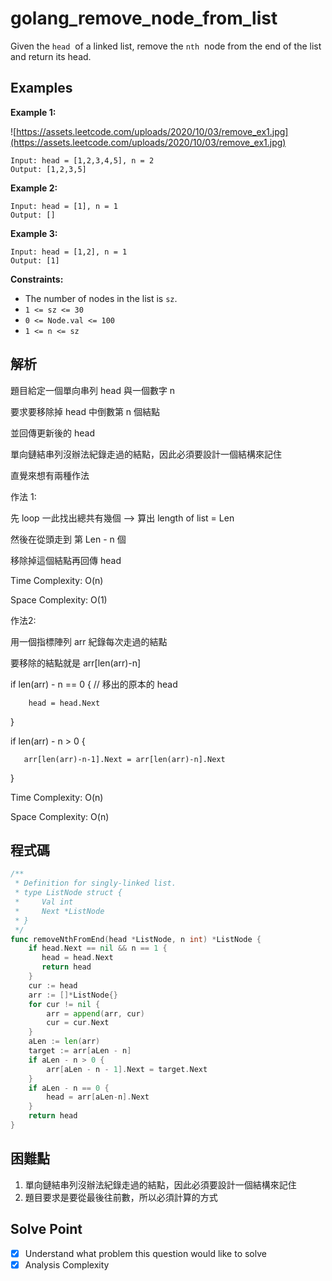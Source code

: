 # golang_remove_node_from_list

Given the `head`
 of a linked list, remove the `nth`
 node from the end of the list and return its head.

## Examples

**Example 1:**

![https://assets.leetcode.com/uploads/2020/10/03/remove_ex1.jpg](https://assets.leetcode.com/uploads/2020/10/03/remove_ex1.jpg)

```
Input: head = [1,2,3,4,5], n = 2
Output: [1,2,3,5]

```

**Example 2:**

```
Input: head = [1], n = 1
Output: []

```

**Example 3:**

```
Input: head = [1,2], n = 1
Output: [1]

```

**Constraints:**

- The number of nodes in the list is `sz`.
- `1 <= sz <= 30`
- `0 <= Node.val <= 100`
- `1 <= n <= sz`

## 解析

題目給定一個單向串列 head 與一個數字 n

要求要移除掉 head 中倒數第 n 個結點

並回傳更新後的 head

單向鏈結串列沒辦法紀錄走過的結點，因此必須要設計一個結構來記住

直覺來想有兩種作法

作法 1:

  先 loop 一此找出總共有幾個 —> 算出 length of list = Len

  然後在從頭走到 第 Len - n 個

  移除掉這個結點再回傳 head

  Time Complexity: O(n)

  Space Complexity: O(1)

作法2:

   用一個指標陣列 arr 紀錄每次走過的結點

   要移除的結點就是 arr[len(arr)-n]

   if len(arr) - n == 0 { // 移出的原本的 head

        head = head.Next

   } 

   if len(arr) - n > 0 {

       arr[len(arr)-n-1].Next = arr[len(arr)-n].Next

   } 

  Time Complexity: O(n)

  Space Complexity: O(n)

## 程式碼

```go
/**
 * Definition for singly-linked list.
 * type ListNode struct {
 *     Val int
 *     Next *ListNode
 * }
 */
func removeNthFromEnd(head *ListNode, n int) *ListNode {
    if head.Next == nil && n == 1 {
       head = head.Next
       return head
    }
    cur := head
    arr := []*ListNode{}
    for cur != nil {
        arr = append(arr, cur)
        cur = cur.Next
    }
    aLen := len(arr)
    target := arr[aLen - n]
    if aLen - n > 0 {
        arr[aLen - n - 1].Next = target.Next
    } 
    if aLen - n == 0 {
        head = arr[aLen-n].Next
    }
    return head  
}
```

## 困難點

1. 單向鏈結串列沒辦法紀錄走過的結點，因此必須要設計一個結構來記住
2. 題目要求是要從最後往前數，所以必須計算的方式

## Solve Point

- [x]  Understand what problem this question would like to solve
- [x]  Analysis Complexity
